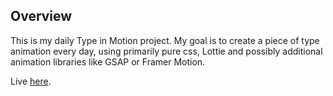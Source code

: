 ## Overview

This is my daily Type in Motion project. My goal is to create a piece of type animation every day, using primarily pure css, Lottie and possibly additional animation libraries like GSAP or Framer Motion.

Live [here](https://typeinmotion.jinahlee.com).

